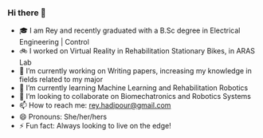 ### Hi there 👋

- 🎓 I am Rey and recently graduated with a B.Sc degree in Electrical Engineering | Control
- 🚲 I worked on Virtual Reality in Rehabilitation Stationary Bikes, in ARAS Lab
- 🔭 I’m currently working on Writing papers, increasing my knowledge in fields related to my major
- 🌱 I’m currently learning Machine Learning and Rehabilitation Robotics
- 👯 I’m looking to collaborate on Biomechatronics and Robotics Systems
- 📫 How to reach me: rey.hadipour@gmail.com
- 😄 Pronouns: She/her/hers
- ⚡ Fun fact: Always looking to live on the edge!

